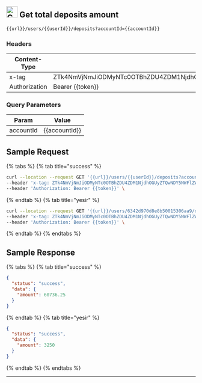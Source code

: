 
##  <img src="https://img.shields.io/badge/GET-177e23?style=flat" alt="GET" style="height: 30px;"/> Get total deposits amount
```
{{url}}/users/{{userId}}/deposits?accountId={{accountId}}
```
### Headers

|Content-Type|Value|
|---|---|
|x-tag|ZTk4NmVjNmJiODMyNTc0OTBhZDU4ZDM1NjdhOGUyZTQwNDY5NWFlZWRjZTIwYzVkNTBiYWYwMzY4YTUxOGJlYS8vLy8vLzY1MTA=|
|Authorization|Bearer {{token}}|

### Query Parameters

|Param|Value|
|---|---|
|accountId|{{accountId}}|

## Sample Request

{% tabs %}
  {% tab title="success" %}
```bash
curl --location --request GET '{{url}}/users/{{userId}}/deposits?accountId={{accountId}}' \
--header 'x-tag: ZTk4NmVjNmJiODMyNTc0OTBhZDU4ZDM1NjdhOGUyZTQwNDY5NWFlZWRjZTIwYzVkNTBiYWYwMzY4YTUxOGJlYS8vLy8vLzY1MTA=' \
--header 'Authorization: Bearer {{token}}' \
```
  {% endtab %}
  {% tab title="yesir" %}
```bash
curl --location --request GET '{{url}}/users/6342d970d8e8b50015306aa9/deposits?accountId={{yesir}}' \
--header 'x-tag: ZTk4NmVjNmJiODMyNTc0OTBhZDU4ZDM1NjdhOGUyZTQwNDY5NWFlZWRjZTIwYzVkNTBiYWYwMzY4YTUxOGJlYS8vLy8vLzY1MTA=' \
--header 'Authorization: Bearer {{token}}' \
```
  {% endtab %}
{% endtabs %}

## Sample Response

{% tabs %}
  {% tab title="success" %}
```json
{
  "status": "success",
  "data": {
    "amount": 60736.25
  }
}
```
  {% endtab %}
  {% tab title="yesir" %}
```json
{
  "status": "success",
  "data": {
    "amount": 3250
  }
}
```
  {% endtab %}
{% endtabs %}


---
